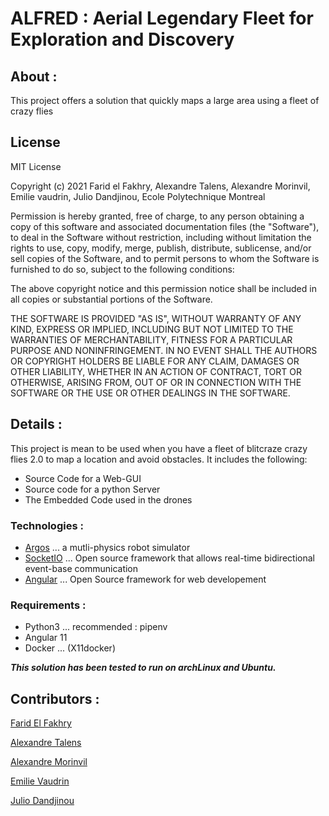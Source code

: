 # ALFRED : Aerial Legendary Fleet for Exploration and Discovery
## About :
This project offers a solution that quickly maps a large area using a fleet of crazy flies

## License
MIT License

Copyright (c) 2021 Farid el Fakhry, Alexandre Talens, Alexandre Morinvil, Emilie vaudrin, Julio Dandjinou, Ecole Polytechnique Montreal

Permission is hereby granted, free of charge, to any person obtaining a copy
of this software and associated documentation files (the "Software"), to deal
in the Software without restriction, including without limitation the rights
to use, copy, modify, merge, publish, distribute, sublicense, and/or sell
copies of the Software, and to permit persons to whom the Software is
furnished to do so, subject to the following conditions:

The above copyright notice and this permission notice shall be included in all
copies or substantial portions of the Software.

THE SOFTWARE IS PROVIDED "AS IS", WITHOUT WARRANTY OF ANY KIND, EXPRESS OR
IMPLIED, INCLUDING BUT NOT LIMITED TO THE WARRANTIES OF MERCHANTABILITY,
FITNESS FOR A PARTICULAR PURPOSE AND NONINFRINGEMENT. IN NO EVENT SHALL THE
AUTHORS OR COPYRIGHT HOLDERS BE LIABLE FOR ANY CLAIM, DAMAGES OR OTHER
LIABILITY, WHETHER IN AN ACTION OF CONTRACT, TORT OR OTHERWISE, ARISING FROM,
OUT OF OR IN CONNECTION WITH THE SOFTWARE OR THE USE OR OTHER DEALINGS IN THE
SOFTWARE.

## Details :
This project is mean to be used when you have a fleet of blitcraze crazy flies 2.0 to map a location and avoid obstacles. 
It includes the following:
* Source Code for a Web-GUI
* Source code for a python Server
* The Embedded Code used in the drones

### Technologies :

* [Argos](https://www.argos-sim.info/)
... a mutli-physics robot simulator
* [SocketIO](https://socket.io/)
... Open source framework that allows real-time bidirectional event-base communication
* [Angular](https://angular.io/)
... Open Source framework for web developement

### Requirements :
* Python3
... recommended : pipenv
* Angular 11
* Docker
... (X11docker)

***This solution has been tested to run on archLinux and Ubuntu.***

## Contributors :
[Farid El Fakhry](https://gitlab.com/farid.elfakhry)

[Alexandre Talens](https://gitlab.com/talensalexandre)

[Alexandre Morinvil](https://gitlab.com/AlexandreMorinvil)

[Emilie Vaudrin](https://gitlab.com/emilievaudrin)

[Julio Dandjinou](https://gitlab.com/jdandjinou)
